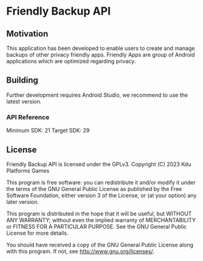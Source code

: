 # Friendly Backup API

## Motivation

This application has been developed to enable users to create and manage backups of other privacy friendly apps. Friendly Apps are group of Android applications which are optimized regarding privacy.

## Building 

Further development requires Android Studio, we recommend to use the latest version.

### API Reference

Minimum SDK: 21
Target SDK: 29

## License

Friendly Backup API is licensed under the GPLv3.
Copyright (C) 2023 Kdu Platforms Games

This program is free software: you can redistribute it and/or modify
it under the terms of the GNU General Public License as published by
the Free Software Foundation, either version 3 of the License, or
(at your option) any later version.

This program is distributed in the hope that it will be useful,
but WITHOUT ANY WARRANTY; without even the implied warranty of
MERCHANTABILITY or FITNESS FOR A PARTICULAR PURPOSE.  See the
GNU General Public License for more details.

You should have received a copy of the GNU General Public License
along with this program. If not, see <http://www.gnu.org/licenses/>.
